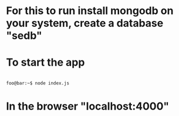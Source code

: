 # For this to run install mongodb on your system, create a database "sedb"


# To start the app

```console

foo@bar:~$ node index.js

```
# In the browser "localhost:4000"


